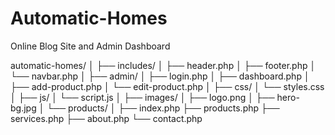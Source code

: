 # Automatic-Homes
Online Blog Site and Admin Dashboard

automatic-homes/
│
├── includes/
│   ├── header.php
│   ├── footer.php
│   └── navbar.php
│
├── admin/
│   ├── login.php
│   ├── dashboard.php
│   ├── add-product.php
│   └── edit-product.php
│
├── css/
│   └── styles.css
│
├── js/
│   └── script.js
│
├── images/
│   ├── logo.png
│   ├── hero-bg.jpg
│   └── products/
│
├── index.php
├── products.php
├── services.php
├── about.php
└── contact.php
